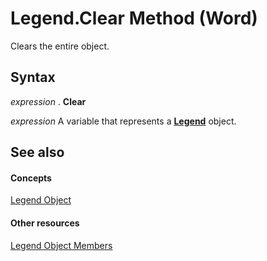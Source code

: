 
# Legend.Clear Method (Word)

Clears the entire object.


## Syntax

 _expression_ . **Clear**

 _expression_ A variable that represents a **[Legend](f0122074-87b7-0225-3c6c-406103fa4c29.md)** object.


## See also


#### Concepts


[Legend Object](f0122074-87b7-0225-3c6c-406103fa4c29.md)
#### Other resources


[Legend Object Members](1f7b2d54-ba9a-badf-dfcd-d4768aef4708.md)

